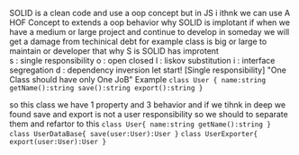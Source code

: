 SOLID is a clean code and use a oop concept but in JS i ithnk we can use A HOF Concept to extends a oop behavior
why SOLID is implotant if when we have a medium or large project and continue to develop in someday we will get a damage from techinical debt
for example class is big or large to maintain or developer that why S is SOLID has improtent  
s : single responsibility
o : open closed
l : liskov substitution
i : interface segregation
d : dependency inversion
let start!
[Single responsibility]
"One Class should have only One JoB"
Example
`class User {
    name:string
    getName():string
    save():string
    export():string
}`

so this class we have 1 property and 3 behavior and if we tihnk in deep we found save and export is not a user responsibility so we should to
separate them and refartor to this
`class User{
    name:string
    getName():string
}`
`class UserDataBase{
    save(user:User):User
}`
`class UserExporter{
    export(user:User):User
}`
